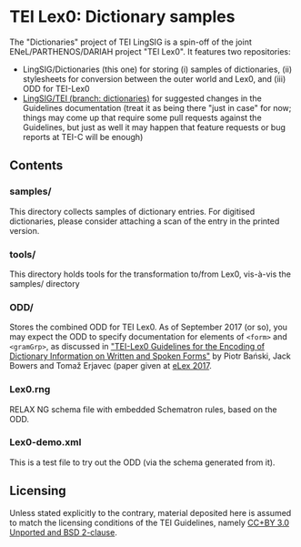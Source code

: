 # TEI Lex0: Dictionary samples

The "Dictionaries" project of TEI LingSIG is a spin-off of the joint ENeL/PARTHENOS/DARIAH project "TEI Lex0". It features two repositories:
* LingSIG/Dictionaries (this one) for storing (i) samples of dictionaries, (ii) stylesheets for conversion between the outer world and Lex0, and (iii) ODD for TEI-Lex0
* [LingSIG/TEI (branch: dictionaries)](https://github.com/LingSIG/TEI/tree/dictionaries) for suggested changes in the Guidelines documentation (treat it as being there "just in case" for now; things may come up that require some pull requests against the Guidelines, but just as well it may happen that feature requests or bug reports at TEI-C will be enough)

## Contents
### samples/
This directory collects samples of dictionary entries. For digitised dictionaries, please consider attaching a scan of the entry in the printed version.

### tools/
This directory holds tools for the transformation to/from Lex0, vis-à-vis the samples/ directory

### ODD/
Stores the combined ODD for TEI Lex0.
As of September 2017 (or so), you may expect the ODD to specify documentation for elements of `<form>` and `<gramGrp>`, as discussed in ["TEI-Lex0 Guidelines for the Encoding of Dictionary Information on Written and Spoken Forms"](https://elex.link/elex2017/wp-content/uploads/2017/09/paper29.pdf) by Piotr Bański, Jack Bowers and Tomaž Erjavec (paper given at [eLex 2017](https://elex.link/elex2017/).

### Lex0.rng
RELAX NG schema file with embedded Schematron rules, based on the ODD.

### Lex0-demo.xml
This is a test file to try out the ODD (via the schema generated from it).

## Licensing
Unless stated explicitly to the contrary, material deposited here is assumed to match the licensing conditions of the TEI Guidelines, namely [CC+BY 3.0 Unported and BSD 2-clause](http://www.tei-c.org/Guidelines/access.xml).
